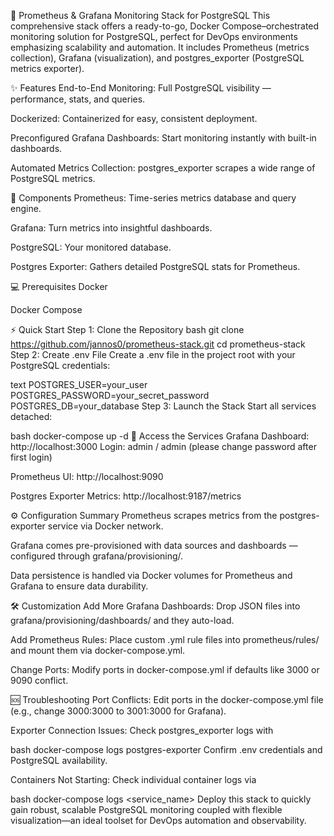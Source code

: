 🚀 Prometheus & Grafana Monitoring Stack for PostgreSQL
This comprehensive stack offers a ready-to-go, Docker Compose–orchestrated monitoring solution for PostgreSQL, perfect for DevOps environments emphasizing scalability and automation. It includes Prometheus (metrics collection), Grafana (visualization), and postgres_exporter (PostgreSQL metrics exporter).

✨ Features
End-to-End Monitoring: Full PostgreSQL visibility — performance, stats, and queries.

Dockerized: Containerized for easy, consistent deployment.

Preconfigured Grafana Dashboards: Start monitoring instantly with built-in dashboards.

Automated Metrics Collection: postgres_exporter scrapes a wide range of PostgreSQL metrics.

🧩 Components
Prometheus: Time-series metrics database and query engine.

Grafana: Turn metrics into insightful dashboards.

PostgreSQL: Your monitored database.

Postgres Exporter: Gathers detailed PostgreSQL stats for Prometheus.

💻 Prerequisites
Docker

Docker Compose

⚡ Quick Start
Step 1: Clone the Repository
bash
git clone https://github.com/jannos0/prometheus-stack.git
cd prometheus-stack
Step 2: Create .env File
Create a .env file in the project root with your PostgreSQL credentials:

text
POSTGRES_USER=your_user
POSTGRES_PASSWORD=your_secret_password
POSTGRES_DB=your_database
Step 3: Launch the Stack
Start all services detached:

bash
docker-compose up -d
🔗 Access the Services
Grafana Dashboard: http://localhost:3000
Login: admin / admin (please change password after first login)

Prometheus UI: http://localhost:9090

Postgres Exporter Metrics: http://localhost:9187/metrics

⚙️ Configuration Summary
Prometheus scrapes metrics from the postgres-exporter service via Docker network.

Grafana comes pre-provisioned with data sources and dashboards — configured through grafana/provisioning/.

Data persistence is handled via Docker volumes for Prometheus and Grafana to ensure data durability.

🛠️ Customization
Add More Grafana Dashboards: Drop JSON files into grafana/provisioning/dashboards/ and they auto-load.

Add Prometheus Rules: Place custom .yml rule files into prometheus/rules/ and mount them via docker-compose.yml.

Change Ports: Modify ports in docker-compose.yml if defaults like 3000 or 9090 conflict.

🆘 Troubleshooting
Port Conflicts: Edit ports in the docker-compose.yml file (e.g., change 3000:3000 to 3001:3000 for Grafana).

Exporter Connection Issues: Check postgres_exporter logs with

bash
docker-compose logs postgres-exporter
Confirm .env credentials and PostgreSQL availability.

Containers Not Starting: Check individual container logs via

bash
docker-compose logs <service_name>
Deploy this stack to quickly gain robust, scalable PostgreSQL monitoring coupled with flexible visualization—an ideal toolset for DevOps automation and observability.